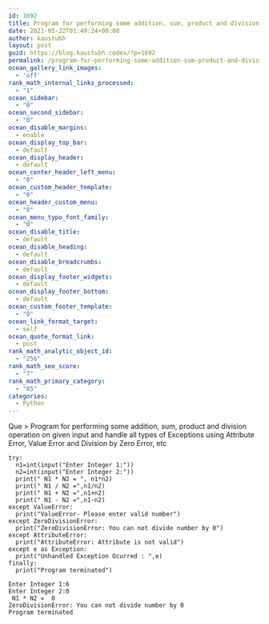 ```yaml
---
id: 1692
title: Program for performing some addition, sum, product and division operation on given input and handle all types of Exceptions using Attribute Error, Value Error and Division by Zero Error, etc
date: 2021-05-22T01:49:24+00:00
author: kaustubh
layout: post
guid: https://blog.kaustubh.codes/?p=1692
permalink: /program-for-performing-some-addition-sum-product-and-division-operation-on-given-input-and-handle-all-types-of-exceptions-using-attribute-error-value-error-and-division-by-zero-error-etc/
ocean_gallery_link_images:
  - 'off'
rank_math_internal_links_processed:
  - "1"
ocean_sidebar:
  - "0"
ocean_second_sidebar:
  - "0"
ocean_disable_margins:
  - enable
ocean_display_top_bar:
  - default
ocean_display_header:
  - default
ocean_center_header_left_menu:
  - "0"
ocean_custom_header_template:
  - "0"
ocean_header_custom_menu:
  - "0"
ocean_menu_typo_font_family:
  - "0"
ocean_disable_title:
  - default
ocean_disable_heading:
  - default
ocean_disable_breadcrumbs:
  - default
ocean_display_footer_widgets:
  - default
ocean_display_footer_bottom:
  - default
ocean_custom_footer_template:
  - "0"
ocean_link_format_target:
  - self
ocean_quote_format_link:
  - post
rank_math_analytic_object_id:
  - "256"
rank_math_seo_score:
  - "7"
rank_math_primary_category:
  - "85"
categories:
  - Python
---
```

Que > Program for performing some addition, sum, product and division operation on given input and handle all types of Exceptions using Attribute Error, Value Error and Division by Zero Error, etc

<pre class="wp-block-code"><code>try:
  n1=int(input("Enter Integer 1:"))
  n2=int(input("Enter Integer 2:"))
  print(" N1 * N2 = ", n1*n2)
  print(" N1 / N2 =",n1/n2)
  print(" N1 + N2 =",n1+n2)
  print(" N1 - N2 =",n1-n2)
except ValueError:
  print("ValueError- Please enter valid number")
except ZeroDivisionError:
  print("ZeroDivisionError: You can not divide number by 0")
except AttributeError:
  print("AttributeError: Attribute is not valid")
except e as Exception:
  print("Unhandled Exception Ocurred : ",e)
finally:
  print("Program terminated")</code></pre>

<pre class="wp-block-code"><code>Enter Integer 1:6
Enter Integer 2:0
 N1 * N2 =  0
ZeroDivisionError: You can not divide number by 0
Program terminated</code></pre>